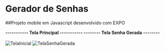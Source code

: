 # Gerador de Senhas
##Projeto mobile em Javascript desenvolvido com EXPO 
 
 **----------- Tela Principal ----------- -------- Tela Senha Gerada --------** <br />  
 ![TelaInicial](https://user-images.githubusercontent.com/53264087/115085924-b798b280-9ee1-11eb-92e0-aece5061e2cb.png)  ![TelaSenhaGerada](https://user-images.githubusercontent.com/53264087/115086795-570a7500-9ee3-11eb-8a7f-10eb71208493.png)



